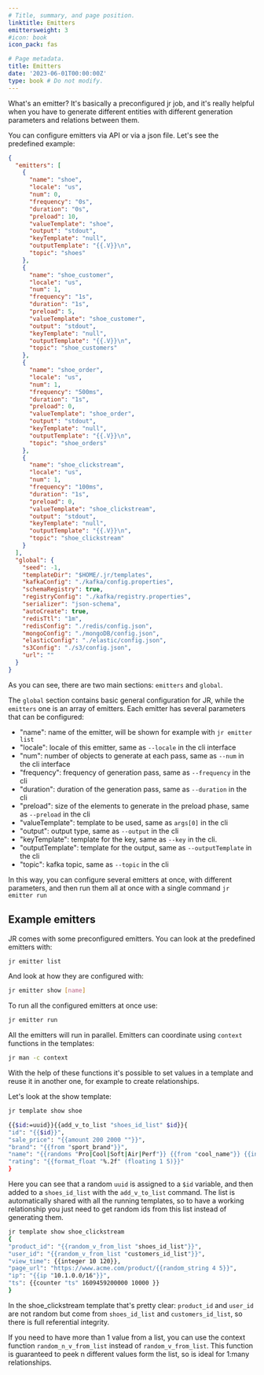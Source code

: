 ```yaml
---
# Title, summary, and page position.
linktitle: Emitters
emittersweight: 3
#icon: book
icon_pack: fas

# Page metadata.
title: Emitters
date: '2023-06-01T00:00:00Z'
type: book # Do not modify.
---
```


What's an emitter? It's basically a preconfigured jr job, and it's really helpful when you have to generate different entities with different generation parameters and relations between them.

You can configure emitters via API or via a json file. Let's see the predefined example:

```json
{
  "emitters": [
    {
      "name": "shoe",
      "locale": "us",
      "num": 0,
      "frequency": "0s",
      "duration": "0s",
      "preload": 10,
      "valueTemplate": "shoe",
      "output": "stdout",
      "keyTemplate": "null",
      "outputTemplate": "{{.V}}\n",
      "topic": "shoes"
    },
    {
      "name": "shoe_customer",
      "locale": "us",
      "num": 1,
      "frequency": "1s",
      "duration": "1s",
      "preload": 5,
      "valueTemplate": "shoe_customer",
      "output": "stdout",
      "keyTemplate": "null",
      "outputTemplate": "{{.V}}\n",
      "topic": "shoe_customers"
    },
    {
      "name": "shoe_order",
      "locale": "us",
      "num": 1,
      "frequency": "500ms",
      "duration": "1s",
      "preload": 0,
      "valueTemplate": "shoe_order",
      "output": "stdout",
      "keyTemplate": "null",
      "outputTemplate": "{{.V}}\n",
      "topic": "shoe_orders"
    },
    {
      "name": "shoe_clickstream",
      "locale": "us",
      "num": 1,
      "frequency": "100ms",
      "duration": "1s",
      "preload": 0,
      "valueTemplate": "shoe_clickstream",
      "output": "stdout",
      "keyTemplate": "null",
      "outputTemplate": "{{.V}}\n",
      "topic": "shoe_clickstream"
    }
  ],
  "global": {
    "seed": -1,
    "templateDir": "$HOME/.jr/templates",
    "kafkaConfig": "./kafka/config.properties",
    "schemaRegistry": true,
    "registryConfig": "./kafka/registry.properties",
    "serializer": "json-schema",
    "autoCreate": true,
    "redisTtl": "1m",
    "redisConfig": "./redis/config.json",
    "mongoConfig": "./mongoDB/config.json",
    "elasticConfig": "./elastic/config.json",
    "s3Config": "./s3/config.json",
    "url": ""
  }
}
```

As you can see, there are two main sections: `emitters` and `global`.

The `global` section contains basic general configuration for JR, while the `emitters` one is an array of emitters.
Each emitter has several parameters that can be configured:

- "name":  name of the emitter, will be shown for example with `jr emitter list`
- "locale": locale of this emitter, same as `--locale` in the cli interface
- "num":  number of objects to generate at each pass, same as `--num` in the cli interface
- "frequency": frequency of generation pass, same as `--frequency` in the cli
- "duration":  duration of the generation pass, same as `--duration` in the cli 
- "preload": size of the elements to generate in the preload phase, same as `--preload` in the cli
- "valueTemplate": template to be used, same as `args[0]` in the cli
- "output": output type, same as `--output` in the cli
- "keyTemplate": template for the key, same as `--key` in the cli.
- "outputTemplate": template for the output, same as `--outputTemplate` in the cli
- "topic": kafka topic, same as `--topic` in the cli

In this way, you can configure several emitters at once, with different parameters, and then run them all at once with a single command `jr emitter run`

## Example emitters

JR comes with some preconfigured emitters. You can look at the predefined emitters with:

```bash
jr emitter list
```

And look at how they are configured with:

```bash
jr emitter show [name]
```

To run all the configured emitters at once use:

```bash
jr emitter run
```

All the emitters will run in parallel. Emitters can coordinate using `context` functions in the templates:

```bash
jr man -c context
```

With the help of these functions it's possible to set values in a template and reuse it in another one, for example to create relationships.

Let's look at the show template:

```bash
jr template show shoe

{{$id:=uuid}}{{add_v_to_list "shoes_id_list" $id}}{
"id": "{{$id}}",
"sale_price": "{{amount 200 2000 ""}}",
"brand": "{{from "sport_brand"}}",
"name": "{{randoms "Pro|Cool|Soft|Air|Perf"}} {{from "cool_name"}} {{integer 1 20}}",
"rating": "{{format_float "%.2f" (floating 1 5)}}"
}
```

Here you can see that a random `uuid` is assigned to a `$id` variable, and then added to a `shoes_id_list` with the `add_v_to_list` command.
The list is automatically shared with all the running templates, so to have a working relationship you just need to get random ids from this list instead of generating them.

```bash
jr template show shoe_clickstream
{
"product_id": "{{random_v_from_list "shoes_id_list"}}",
"user_id": "{{random_v_from_list "customers_id_list"}}",
"view_time": {{integer 10 120}},
"page_url": "https://www.acme.com/product/{{random_string 4 5}}",
"ip": "{{ip "10.1.0.0/16"}}",
"ts": {{counter "ts" 1609459200000 10000 }}
}
```

In the shoe_clickstream template that's pretty clear: `product_id` and `user_id` are not random but come from `shoes_id_list` and `customers_id_list`, so there is full referential integrity.

If you need to have more than 1 value from a list, you can use the context function `random_n_v_from_list` instead of `random_v_from_list`. This function is guaranteed to peek n different values form the list, so is ideal for 1:many relationships.
